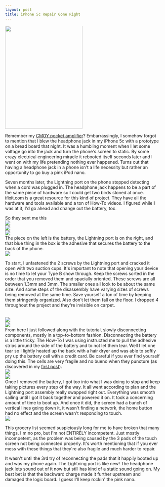 ```yaml
---
layout: post
title: iPhone 5c Repair Gone Right
---
```


<img src="http://nsiemer.github.io/media/visor.jpg" width="250" height="333"><br>

Remember my <a href="http://nsiemer.github.io//2014/03/29/cmoy-amp.html" target="_blank">CMOY pocket amplifier</a>? Embarrassingly, I somehow forgot to mention that I blew the headphone jack in my iPhone 5c with a prototype on a bread board that night. It was a humbling moment when I let some voltage go into the jack and turn the phone's screen to static. By some crazy electrical engineering miracle it rebooted itself seconds later and I went on with my life pretending nothing ever happened. Turns out that having a headphone jack in a phone isn't a life necessity but rather an opportunity to go buy a pink iPod nano.

Seven months later, the Lightning port on the phone stopped detecting when a cord was plugged in. The headphone jack happens to be a part of the same piece of hardware so I could get two birds stoned at once. <a href="http://www.ifixit.com" target="_blink">ifixit.com</a> is a great resource for this kind of project. They have all the hardware and tools available and a ton of How-To videos. I figured while I was at it, I'd go ahead and change out the battery, too.

So they sent me this
<br>
<img src="http://nsiemer.github.io/media/IMG_3934.jpg">
<br>
<img src="http://nsiemer.github.io/media/IMG_3939.jpg"><br>
<img src="http://nsiemer.github.io/media/IMG_3937.jpg">
<br>
The piece on the left is the battery, the Lightning port is on the right, and that blue thing in the box is the adhesive that secures the battery to the back of the phone.
<br>
<img src="http://nsiemer.github.io/media/GOPR0059.JPG">
<br>

To start, I unfastened the 2 screws by the Lightning port and cracked it open with two suction cups.
It's important to note that opening your device is no time to let your Type B show through. Keep the screws sorted in the order that you removed them and spacially oriented. These screws are all between 1.3mm and 3mm. The smaller ones all look to be about the same size. And some steps of the disassembly have varying sizes of screws being removed at the same time. Save yourself a ton of time by keeping them stringently organized. Also don't let them fall on the floor. I dropped 4 throughout the project and they're invisible on carpet.

<br>
<img src="http://nsiemer.github.io/media/GOPR0068.JPG">
<br>
<img src="http://nsiemer.github.io/media/GOPR0072.JPG">
<br>
From here I just followed along with the tutorial, slowly disconnecting components, mostly in a top-to-bottom fashion. Disconnecting the battery is a little tricky. The How-To I was using instructed me to pull the adhesive strips around the side of the battery and to not let them tear.
Well I let one tear so I lightly heated up the back with a hair dryer and was able to softly pry up the battery cell with a credit card. Be careful if you ever find yourself doing this. The cells are very fragile and no bueno when they puncture (as discovered in my <a href="http://nsiemer.github.io/2014/03/10/iphone-4-mod-gone-wrong.html" target="_blank">first post</a>).
<br>
<img src="http://nsiemer.github.io/media/IMG_3962.JPG">
<br>
<img src="http://nsiemer.github.io/media/IMG_3963.JPG">
<br>
Once I removed the battery, I got too into what I was doing to stop and keep taking pictures every step of the way. It all went according to plan and the Lightning port assembly really swapped right out. Everything was smooth sailing until I got it back together and powered it on. It took a concerning amount of time to boot up. And once it did, the screen had a bunch of vertical lines going down it, it wasn't finding a network, the home button had no effect and the screen wasn't responding to touch.
<br>
<img src="http://nsiemer.github.io/media/IMG_3966.JPG">

This grocery list seemed suspiciously long for me to have broken that many things. I'm no pro, but I'm not ENTIRELY incompetent. Just mostly incompetent, as the problem was being caused by the 3 pads of the touch screen not being connected properly. It's worth mentioning that if you ever mess with these things that they're also fragile and much harder to repair.

It wasn't until the 3rd try of reconnecting the pads that it happily booted up and was my phone again. The Lightning port is like new! The headphone jack lets sound out of it now but still has kind of a static sound going on. My best bet is that the backward charge made it further upstream and damaged the logic board. I guess I'll keep rockin' the pink nano.

